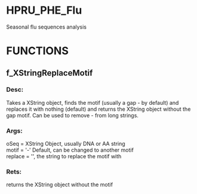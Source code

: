 # HPRU_PHE_Flu
Seasonal flu sequences analysis


  
  
# FUNCTIONS

## f_XStringReplaceMotif
### Desc:
Takes a XString object, finds the motif (usually a gap - by default) and replaces it with nothing (default)
and returns the XString object without the gap motif. Can be used to remove - from long strings.  
### Args:  
oSeq = XString Object, usually DNA or AA string  
motif = '-' Default, can be changed to another motif  
replace = '', the string to replace the motif with  
### Rets:
returns the XString object without the motif

